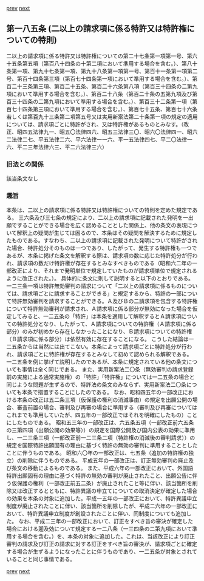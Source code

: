 [prev](/specific/markdowns/特許法/272_Mp-Ch_9-At_184_20.md)
[next](/specific/markdowns/特許法/274_Mp-Ch_10-At_186.md)
## 第一八五条 (二以上の請求項に係る特許又は特許権についての特則)
二以上の請求項に係る特許又は特許権についての第二十七条第一項第一号、第六十五条第五項（第百八十四条の十第二項において準用する場合を含む。）、第八十条第一項、第九十七条第一項、第九十八条第一項第一号、第百十一条第一項第二号、第百十四条第三項（第百七十四条第一項において準用する場合を含む。）、第百二十三条第三項、第百二十五条、第百二十六条第八項（第百三十四条の二第九項において準用する場合を含む。）、第百二十八条（第百二十条の五第九項及び第百三十四条の二第九項において準用する場合を含む。）、第百三十二条第一項（第百七十四条第三項において準用する場合を含む。）、第百七十五条、第百七十六条若しくは第百九十三条第二項第五号又は実用新案法第二十条第一項の規定の適用については、請求項ごとに特許がされ、又は特許権があるものとみなす。（改正、昭四五法律九一、昭五〇法律四六、昭五三法律三〇、昭六〇法律四一、昭六二法律二七、平五法律二六、平六法律一一六、平一五法律四七、平二〇法律一六、平二三年法律六三、平二六法律三六）

### 旧法との関係
該当条文なし

### 趣旨
本条は、二以上の請求項に係る特許又は特許権についての特則を定めた規定である。
三六条及び三七条の規定により、二以上の請求項に記載された発明を一出願ですることができる場合を広く認めることとした関係上、他の条文の表現について解釈上の疑問が生じては困るので、本条はその疑問を解決するために規定したものである。すなわち、二以上の請求項に記載された発明について特許がされた場合、特許処分そのものは一つであり、したがって、発生する特許権も一つであるが、本条に掲げた条文を解釈する際は、請求項の数に応じた特許処分が行われ、請求項の数だけ特許権が存在するとみなすべきものである（昭和六二年の一部改正により、それまで発明単位で規定していたものが請求項単位で規定されるように改正された。）。
具体的に条文に則して説明すると以下のとおりである。
一二三条一項は特許無効審判の請求について「二以上の請求項に係るものについては、請求項ごとに請求することができる」と規定するから、特許の一部について特許無効審判を請求することができる。Ａ及びＢの二請求項を包含する特許権について特許無効審判が請求され、Ａ請求項に係る部分が無効になった場合を仮定してみると、一二五条の「特許」は本条を適用して解釈するとＡ請求項についての特許処分となり、したがって、Ａ請求項についての特許権（Ａ請求項に係る部分）のみが初めから存在しなかったことになり、Ｂ請求項についての特許権（Ｂ請求項に係る部分）は依然有効に存在することになる。
こうした結論は一二五条からは当然には出てこない。本条によって請求項ごとに特許処分が行われ、請求項ごとに特許権が存在するとみなして初めて認められる解釈である。
一二五条を例に挙げて説明したのであるが、本条に規定されている他の条文についても事情は全く同じである。
また、実用新案法二〇条（無効審判の請求登録前の実施による通常実施権）の「特許」「特許権」については一二五条の場合と同じような問題が生ずるので、特許法の条文のみならず、実用新案法二〇条についても本条で措置することにしたのである。
なお、昭和四五年の一部改正における本条の改正は五二条三項（仮保護の権利の消滅事由）の規定を出願公開の場合、審査前置の場合、審判及び再審の場合に準用する（審判及び再審についてはこれまでも準用していたが、四五年の一部改正ではそれを明確にしたもの）ことにしたものである。
昭和五三年の一部改正は、六五条五項（一部改正前六五条の三第四項（出願公開の効果等））の規定を国際公開及び国内公表の効果に準用し、一二三条三項（一部改正前一二三条二項（特許権の消滅後の審判請求））の規定を国際特許出願固有の理由に基づく特許の無効の審判に準用することとしたことに伴うものである。
昭和六〇年の一部改正は、七五条（追加の特許権の独立）の削除に伴うものである。
平成五年の一部改正は、訂正無効審判の廃止及び条文の移動によるものである。
また、平成六年の一部改正において、外国語特許出願固有の理由に基づく特許の無効の審判が廃止されたこと、出願公告に伴う仮保護の権利（一部改正前五二条）が廃止されたこと等に伴い、該当箇所を削除又は改正するとともに、特許異議の申立てについての取消決定が確定した場合の効果を本条の対象に追加した。平成一五年の一部改正において、特許異議申立制度が廃止されたことに伴い、該当箇所を削除したが、平成二六年の一部改正において、特許異議申立制度が創設されたことに伴い、同制度についても追加した。
なお、平成二三年の一部改正において、訂正をすべき旨の審決が確定した場合における遡及効について規定する一二八条（一三四条の二第九項において準用する場合を含む。）を、本条の対象に追加した。これは、当該改正により訂正審判の請求及び訂正の請求に対する訂正をすべき旨の審決が、請求項ごとに確定する場合が生ずるようになったことに伴うものであり、一二五条が対象とされていることと同じ事情である。

[prev](/specific/markdowns/特許法/272_Mp-Ch_9-At_184_20.md)
[next](/specific/markdowns/特許法/274_Mp-Ch_10-At_186.md)